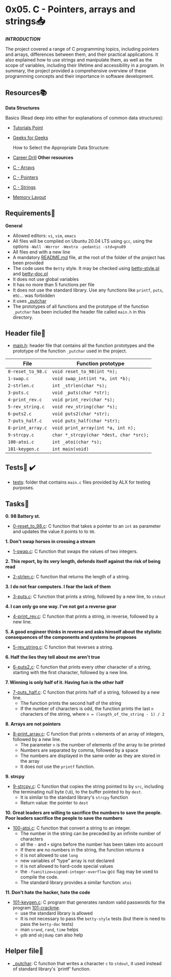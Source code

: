 # 0x05. C - Pointers, arrays and strings:inbox_tray:

***INTRODUCTION***

The project covered a range of C programming topics, including pointers and arrays, differences between them, and their practical applications. It also explained how to use strings and manipulate them, as well as the scope of variables, including their lifetime and accessibility in a program. In summary, the project provided a comprehensive overview of these programming concepts and their importance in software development.

## Resources:books:

**Data Structures**

Basics (Read deep into either for explanations of common data structures):
- [Tutorials Point](https://www.tutorialspoint.com/data_structures_algorithms/data_structures_basics.htm)
- [Geeks for Geeks](https://www.geeksforgeeks.org/data-structures/)

    How to Select the Appropriate Data Structure:
- [Career Drill](https://www.careerdrill.com/blog/coding-interview/choosing-the-right-data-structure-to-solve-problems/)
**Other resources**
- [C - Arrays](https://www.tutorialspoint.com/cprogramming/c_arrays.htm)
- [C - Pointers](https://www.tutorialspoint.com/cprogramming/c_pointers.htm)
- [C - Strings](https://www.tutorialspoint.com/cprogramming/c_strings.htm)
- [Memory Layout](https://aticleworld.com/memory-layout-of-c-program/)

## Requirements:pushpin:

**General**
- Allowed editors: `vi`, `vim`, `emacs`
- All files will be compiled on Ubuntu 20.04 LTS using `gcc`, using the options `-Wall -Werror -Wextra -pedantic -std=gnu89`
- All files end with a new line
- A mandatory [README.md](./README.md) file, at the root of the folder of the project has been provided
- The code uses the `Betty` style. It may be checked using [betty-style.pl](https://github.com/holbertonschool/Betty/blob/master/betty-style.pl) and [betty-doc.pl](https://github.com/holbertonschool/Betty/blob/master/betty-doc.pl)
- It does not use global variables
- It has no more than 5 functions per file
- It does not use the standard library. Use any functions like `printf`, `puts`, etc… was forbidden
- it uses  [_putchar](./_putchar.c)
- The prototypes of all functions and the prototype of the function `_putchar` has been included the header file called `main.h` in this directory.

## Header file:file_folder:
- [main.h](./main.h): header file that contains all the function prototypes and the prototype of the function `_putchar` used in the project.

|File|Function prototype|
|----|------------------|
|`0-reset_to_98.c`|`void reset_to_98(int *n);`|
|`1-swap.c`|`void swap_int(int *a, int *b);`|
|`2-strlen.c`|`int _strlen(char *s);`|
|`3-puts.c`|`void _puts(char *str);`|
|`4-print_rev.c`|`void print_rev(char *s);`|
|`5-rev_string.c`|`void rev_string(char *s);`|
|`6-puts2.c`|`void puts2(char *str);`|
|`7-puts_half.c`|`void puts_half(char *str);`|
|`8-print_array.c`|`void print_array(int *a, int n);`|
|`9-strcpy.c`|`char *_strcpy(char *dest, char *src);`|
|`100-atoi.c`|`int _atoi(char *s);`|
|`101-keygen.c`|`int main(void)`|

## Tests:100: :heavy_check_mark:
- [tests](./tests): folder that contains `main.c` files provided by ALX for testing purposes.

## Tasks:page_with_curl:

**0. 98 Battery st.**
- [0-reset_to_98.c](./0-reset_to_98.c): C function that takes a pointer to an `int` as parameter and updates the value it points to to `98`.

**1. Don't swap horses in crossing a stream**
- [1-swap.c](./1-swap.c): C function that swaps the values of two integers.

**2. This report, by its very length, defends itself against the risk of being read**
- [2-strlen.c](./2-strlen.c): C function that returns the length of a string.

**3. I do not fear computers. I fear the lack of them**
- [3-puts.c](./3-puts.c): C function that prints a string, followed by a new line, to `stdout`

**4. I can only go one way. I've not got a reverse gear**
- [4-print_rev.c](./4-print_rev.c): C function that prints a string, in reverse, followed by a new line.

**5. A good engineer thinks in reverse and asks himself about the stylistic consequences of the components and systems he proposes**
- [5-rev_string.c](./5-rev_string.c): C function that reverses a string.

**6. Half the lies they tell about me aren't true**
- [6-puts2.c](./6-puts2.c): C function that prints every other character of a string, starting with the first character, followed by a new line.

**7. Winning is only half of it. Having fun is the other half**
- [7-puts_half.c](./7-puts_half.c): C function that prints half of a string, followed by a new line.
  - The function prints the second half of the string
  - If the number of characters is odd, the function prints the last `n` characters of the string, where `n = (length_of_the_string - 1) / 2`

**8. Arrays are not pointers**
- [8-print_array.c](./8-print_array.c): C function that prints `n` elements of an array of integers, followed by a new line.
  - The parameter `n` is the number of elements of the array to be printed
  - Numbers are separated by comma, followed by a space
  - The numbers are displayed in the same order as they are stored in the array
  - It does not use the `printf` function.

**9. strcpy**
- [9-strcpy.c](./9-strcpy.c): C function that copies the string pointed to by `src`, including the terminating null byte (`\0`), to the buffer pointed to by `dest`.
  - It is similar to the standard library's `strcpy` function
  - Return value: the pointer to `dest`

**10. Great leaders are willing to sacrifice the numbers to save the people. Poor leaders sacrifice the people to save the numbers**
- [100-atoi.c](./100-atoi.c): C function that convert a string to an integer.
  - The number in the string can be preceded by an infinite number of characters
  - all the `-` and `+` signs before the number has been taken into account
  - If there are no numbers in the string, the function returns `0`
  - it is not allowed to use `long`
  - new variables of “type” array is not declared
  - it is not allowed to hard-code special values
  - the `-fsanitize=signed-integer-overflow` gcc flag may be used to compile the code.
  - The standard library provides a similar function: `atoi`

**11. Don't hate the hacker, hate the code**
- [101-keygen.c](./101-keygen.c): C program that generates random valid passwords for the program [101-crackme](https://github.com/holbertonschool/0x04.c).
  - use the standard library is allowed
  - It is not necessary to pass the `betty-style` tests (but there is need to pass the `betty-doc` tests)
  - man `srand`, `rand`, `time` helps
  - `gdb` and `objdump` can also help

## Helper file:raised_hands:
- [_putchar](./_putchar.c): C function that writes a character `c` to `stdout`, it used instead of standard library's `printf' function.

